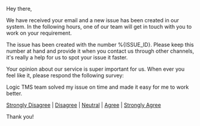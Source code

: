 Hey there,

We have received your email and a new issue has been created in our system. In the following hours, one of our team will get in touch with you to work on your requirement.

The issue has been created with the number %{ISSUE_ID}. Please keep this number at hand and provide it when you contact us through other channels, it's really a help for us to spot your issue it faster.

Your opinion about our service is super important for us. When ever you feel like it, please respond the following survey:

Logic TMS team solved my issue on time and made it easy for me to work better.

[Strongly Disagree](https://delighted.com/t/BRYwxLyH/1?issue_id={{%{ISSUE_ID}}}) | [Disagree](https://delighted.com/t/BRYwxLyH/2?issue_id={{%{ISSUE_ID}}}) | [Neutral](https://delighted.com/t/BRYwxLyH/3?issue_id={{%{ISSUE_ID}}}) | [Agree](https://delighted.com/t/BRYwxLyH/4?issue_id={{%{ISSUE_ID}}}) | [Strongly Agree](https://delighted.com/t/BRYwxLyH/5?issue_id={{%{ISSUE_ID}}})

Thank you!

